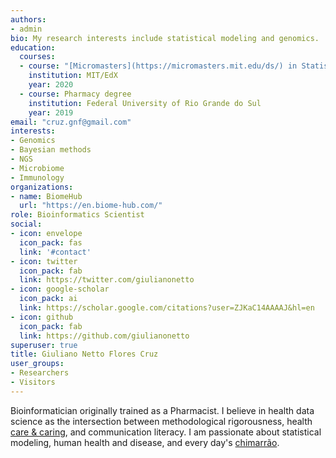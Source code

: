 ```yaml
---
authors:
- admin
bio: My research interests include statistical modeling and genomics.
education:
  courses:
  - course: "[Micromasters](https://micromasters.mit.edu/ds/) in Statistics and Data Science"
    institution: MIT/EdX
    year: 2020
  - course: Pharmacy degree
    institution: Federal University of Rio Grande do Sul
    year: 2019
email: "cruz.gnf@gmail.com"
interests:
- Genomics
- Bayesian methods
- NGS
- Microbiome
- Immunology
organizations:
- name: BiomeHub
  url: "https://en.biome-hub.com/"
role: Bioinformatics Scientist
social:
- icon: envelope
  icon_pack: fas
  link: '#contact'
- icon: twitter
  icon_pack: fab
  link: https://twitter.com/giulianonetto
- icon: google-scholar
  icon_pack: ai
  link: https://scholar.google.com/citations?user=ZJKaC14AAAAJ&hl=en
- icon: github
  icon_pack: fab
  link: https://github.com/giulianonetto
superuser: true
title: Giuliano Netto Flores Cruz
user_groups:
- Researchers
- Visitors
---
```


Bioinformatician originally trained as a Pharmacist. I believe in health data science as the intersection between methodological rigorousness, health [care & caring](https://doi.org/10.3747/co.21.2239), and communication literacy. I am passionate about statistical modeling, human health and disease, and every day's [chimarrão](https://en.wikipedia.org/wiki/Mat%C3%A9_(drink)). 
